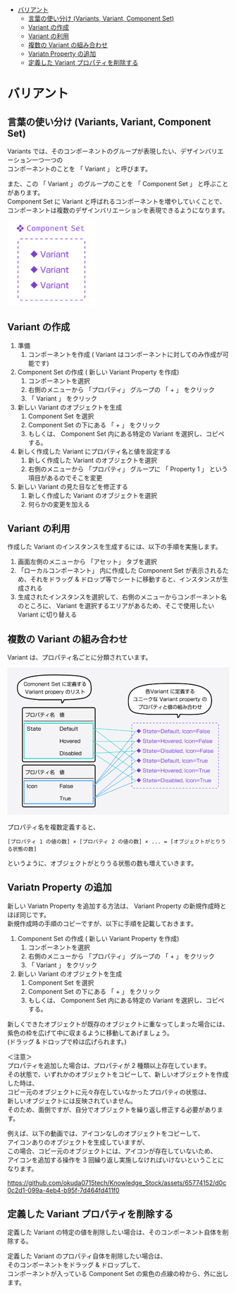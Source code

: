 - [バリアント](#バリアント)
  - [言葉の使い分け (Variants, Variant, Component Set)](#言葉の使い分け-variants-variant-component-set)
  - [Variant の作成](#variant-の作成)
  - [Variant の利用](#variant-の利用)
  - [複数の Variant の組み合わせ](#複数の-variant-の組み合わせ)
  - [Variatn Property の追加](#variatn-property-の追加)
  - [定義した Variant プロパティを削除する](#定義した-variant-プロパティを削除する)


# バリアント

## 言葉の使い分け (Variants, Variant, Component Set)

Variants では、そのコンポーネントのグループが表現したい、デザインバリエーション一つ一つの  
コンポーネントのことを 「 Variant 」 と呼びます。

また、この 「 Variant 」 のグループのことを 「 Component Set 」 と呼ぶことがあります。  
Component Set に Variant と呼ばれるコンポーネントを増やしていくことで、  
コンポーネントは複数のデザインバリエーションを表現できるようになります。

<img src="./画像/言葉の説明.png" width="200">


## Variant の作成

1. 準備
   1. コンポーネントを作成 ( Variant はコンポーネントに対してのみ作成が可能です)
2. Component Set の作成 ( 新しい Variant Property を作成)
   1. コンポーネントを選択
   2. 右側のメニューから 「プロパティ」 グループの 「 + 」 をクリック
   3. 「 Variant 」 をクリック
3. 新しい Variant のオブジェクトを生成
   1. Component Set を選択
   2. Component Set の下にある 「 + 」 をクリック
   3. もしくは、 Component Set 内にある特定の Variant を選択し、コピペする。
4. 新しく作成した Variant にプロパティ名と値を設定する
   1. 新しく作成した Variant のオブジェクトを選択
   2. 右側のメニューから 「プロパティ」 グループに 「 Property 1 」 という項目があるのでそこを変更
5. 新しい Variant の見た目などを修正する
   1. 新しく作成した Variant のオブジェクトを選択
   2. 何らかの変更を加える


## Variant の利用

作成した Variant のインスタンスを生成するには、以下の手順を実施します。

1. 画面左側のメニューから 「アセット」 タブを選択
2. 「ローカルコンポーネント」 内に作成した Component Set が表示されるため、それをドラッグ & ドロップ等でシートに移動すると、インスタンスが生成される
3. 生成されたインスタンスを選択して、右側のメニューからコンポーネント名のところに、 Variant を選択するエリアがあるため、そこで使用したい Variant に切り替える


## 複数の Variant の組み合わせ

Variant は、プロパティ名ごとに分類されています。  

<img src="./画像/複数のVariantの組み合わせ.PNG" width="600">

プロパティ名を複数定義すると、

`[プロパティ 1 の値の数] × [プロパティ 2 の値の数] × ... = [オブジェクトがとりうる状態の数]`

というように、オブジェクトがとりうる状態の数も増えていきます。


## Variatn Property の追加

新しい Variatn Property を追加する方法は、 Variant Property の新規作成時とほぼ同じです。  
新規作成時の手順のコピーですが、以下に手順を記載しておきます。

1. Component Set の作成 ( 新しい Variant Property を作成)
   1. コンポーネントを選択
   2. 右側のメニューから 「プロパティ」 グループの 「 + 」 をクリック
   3. 「 Variant 」 をクリック
2. 新しい Variant のオブジェクトを生成
   1. Component Set を選択
   2. Component Set の下にある 「 + 」 をクリック
   3. もしくは、 Component Set 内にある特定の Variant を選択し、コピペする。

新しくできたオブジェクトが既存のオブジェクトに重なってしまった場合には、  
紫色の枠を広げて中に収まるように移動してあげましょう。  
(ドラッグ & ドロップで枠は広げられます。)

＜注意＞  
プロパティを追加した場合は、プロパティが 2 種類以上存在しています。  
その状態で、いずれかのオブジェクトをコピーして、新しいオブジェクトを作成した時は、  
コピー元のオブジェクトに元々存在していなかったプロパティの状態は、  
新しいオブジェクトには反映されていません。  
そのため、面倒ですが、自分でオブジェクトを繰り返し修正する必要があります。

例えば、以下の動画では、アイコンなしのオブジェクトをコピーして、  
アイコンありのオブジェクトを生成していますが、  
この場合、コピー元のオブジェクトには、アイコンが存在していないため、  
アイコンを追加する操作を 3 回繰り返し実施しなければいけないということになります。

https://github.com/okuda0715tech/Knowledge_Stock/assets/65774152/d0c0c2d1-099a-4eb4-b95f-7d464fd411f0


## 定義した Variant プロパティを削除する

定義した Variant の特定の値を削除したい場合は、そのコンポーネント自体を削除する。

定義した Variant のプロパティ自体を削除したい場合は、  
そのコンポーネントをドラッグ & ドロップして、  
コンポーネントが入っている Component Set の紫色の点線の枠から、外に出します。

